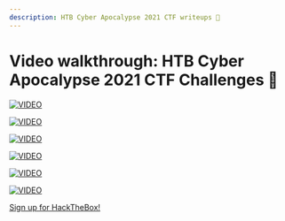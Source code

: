 ```yaml
---
description: HTB Cyber Apocalypse 2021 CTF writeups 💜
---
```


# Video walkthrough: HTB Cyber Apocalypse 2021 CTF Challenges 💜

[![VIDEO](https://img.youtube.com/vi/f0PEr6I27To/0.jpg)](https://youtu.be/f0PEr6I27To "HackTheBox Cyber Apocalypse 2021: Forensics")

[![VIDEO](https://img.youtube.com/vi/3hP158TJk84/0.jpg)](https://youtu.be/3hP158TJk84 "HackTheBox Cyber Apocalypse 2021: Misc")

[![VIDEO](https://img.youtube.com/vi/Wku6uEOAGIc/0.jpg)](https://youtu.be/Wku6uEOAGIc "HackTheBox Cyber Apocalypse 2021: Crypto")

[![VIDEO](https://img.youtube.com/vi/vqR4i730soY/0.jpg)](https://youtu.be/vqR4i730soY "HackTheBox Cyber Apocalypse 2021: Web")

[![VIDEO](https://img.youtube.com/vi/z4lgNNaCH3s/0.jpg)](https://youtu.be/z4lgNNaCH3s "HackTheBox Cyber Apocalypse 2021: Reversing")

[![VIDEO](https://img.youtube.com/vi/6DRuT1JBmBE/0.jpg)](https://youtu.be/6DRuT1JBmBE "HackTheBox Cyber Apocalypse 2021: Pwn")

[Sign up for HackTheBox!](https://hacktheboxltd.sjv.io/xk75Yk)
